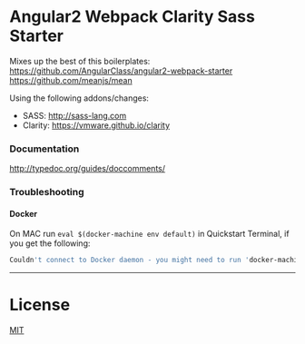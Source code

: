 # Angular2 Webpack Clarity Sass Starter 

Mixes up the best of this boilerplates: 
https://github.com/AngularClass/angular2-webpack-starter
https://github.com/meanjs/mean

Using the following addons/changes:
* SASS: http://sass-lang.com
* Clarity: https://vmware.github.io/clarity

### Documentation
http://typedoc.org/guides/doccomments/

### Troubleshooting
#### Docker
On MAC run `eval $(docker-machine env default)` in Quickstart Terminal, if you get
the following:

```bash
Couldn't connect to Docker daemon - you might need to run 'docker-machine start default'.
``` 

___

# License
 [MIT](/LICENSE)
